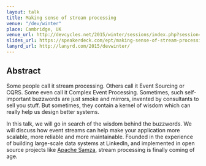```yaml
---
layout: talk
title: Making sense of stream processing
venue: "/dev/winter"
place: Cambridge, UK
venue_url: http://devcycles.net/2015/winter/sessions/index.php?session=8
slides_url: https://speakerdeck.com/ept/making-sense-of-stream-processing
lanyrd_url: http://lanyrd.com/2015/devwinter/
---
```


<script async class="speakerdeck-embed" data-id="26b1a1d085770132e01b0af595ac559a" data-ratio="1.41436464088398" src="//speakerdeck.com/assets/embed.js"></script>

Abstract
--------

Some people call it stream processing. Others call it Event Sourcing or CQRS. Some even call it
Complex Event Processing. Sometimes, such self-important buzzwords are just smoke and mirrors,
invented by consultants to sell you stuff. But sometimes, they contain a kernel of wisdom which can
really help us design better systems.

In this talk, we will go in search of the wisdom behind the buzzwords. We will discuss how event
streams can help make your application more scalable, more reliable and more maintainable. Founded
in the experience of building large-scale data systems at LinkedIn, and implemented in open source
projects like [Apache Samza](http://samza.incubator.apache.org/), stream processing is finally
coming of age.
